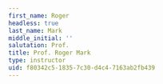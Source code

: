 ```yaml
---
first_name: Roger
headless: true
last_name: Mark
middle_initial: ''
salutation: Prof.
title: Prof. Roger Mark
type: instructor
uid: f80342c5-1835-7c30-d4c4-7163ab2fb439
---
```

